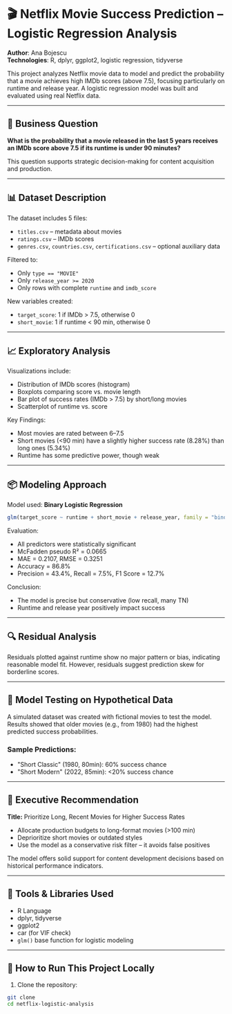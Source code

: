 # 🎬 Netflix Movie Success Prediction – Logistic Regression Analysis

**Author**: Ana Bojescu  
**Technologies**: R, dplyr, ggplot2, logistic regression, tidyverse

This project analyzes Netflix movie data to model and predict the probability that a movie achieves high IMDb scores (above 7.5), focusing particularly on runtime and release year. A logistic regression model was built and evaluated using real Netflix data.

---

## 🎯 Business Question

**What is the probability that a movie released in the last 5 years receives an IMDb score above 7.5 if its runtime is under 90 minutes?**

This question supports strategic decision-making for content acquisition and production.

---

## 📊 Dataset Description

The dataset includes 5 files:
- `titles.csv` – metadata about movies
- `ratings.csv` – IMDb scores
- `genres.csv`, `countries.csv`, `certifications.csv` – optional auxiliary data

Filtered to:
- Only `type == "MOVIE"`
- Only `release_year >= 2020`
- Only rows with complete `runtime` and `imdb_score`

New variables created:
- `target_score`: 1 if IMDb > 7.5, otherwise 0
- `short_movie`: 1 if runtime < 90 min, otherwise 0

---

## 📈 Exploratory Analysis

Visualizations include:
- Distribution of IMDb scores (histogram)
- Boxplots comparing score vs. movie length
- Bar plot of success rates (IMDb > 7.5) by short/long movies
- Scatterplot of runtime vs. score

Key Findings:
- Most movies are rated between 6–7.5
- Short movies (<90 min) have a slightly higher success rate (8.28%) than long ones (5.34%)
- Runtime has some predictive power, though weak

---

## 📦 Modeling Approach

Model used: **Binary Logistic Regression**
```r
glm(target_score ~ runtime + short_movie + release_year, family = "binomial")
```

Evaluation:
- All predictors were statistically significant
- McFadden pseudo R² = 0.0665
- MAE = 0.2107, RMSE = 0.3251
- Accuracy = 86.8%
- Precision = 43.4%, Recall = 7.5%, F1 Score = 12.7%

Conclusion:
- The model is precise but conservative (low recall, many TN)
- Runtime and release year positively impact success

---

## 🔍 Residual Analysis

Residuals plotted against runtime show no major pattern or bias, indicating reasonable model fit. However, residuals suggest prediction skew for borderline scores.

---

## 🚀 Model Testing on Hypothetical Data

A simulated dataset was created with fictional movies to test the model. Results showed that older movies (e.g., from 1980) had the highest predicted success probabilities.

### Sample Predictions:
- "Short Classic" (1980, 80min): 60% success chance
- "Short Modern" (2022, 85min): <20% success chance

---

## 💼 Executive Recommendation

**Title:** Prioritize Long, Recent Movies for Higher Success Rates

- Allocate production budgets to long-format movies (>100 min)
- Deprioritize short movies or outdated styles
- Use the model as a conservative risk filter – it avoids false positives

The model offers solid support for content development decisions based on historical performance indicators.

---

## 🧰 Tools & Libraries Used
- R Language
- dplyr, tidyverse
- ggplot2
- car (for VIF check)
- `glm()` base function for logistic modeling

---

## 🚀 How to Run This Project Locally

1. Clone the repository:
```bash
git clone 
cd netflix-logistic-analysis
